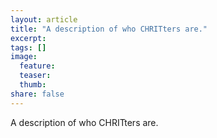 ```yaml
---
layout: article
title: "A description of who CHRITters are."
excerpt:
tags: []
image:
  feature:
  teaser:
  thumb:
share: false
---
```


A description of who CHRITters are.
